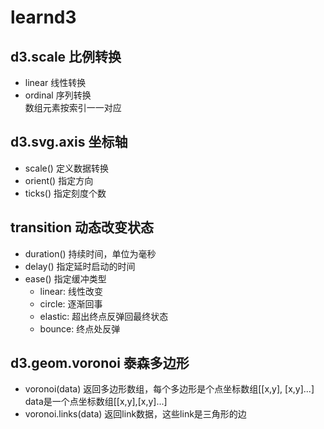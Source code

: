 # learnd3

## **d3.scale  比例转换**
*  linear  线性转换
*  ordinal  序列转换  
    数组元素按索引一一对应
    
## **d3.svg.axis  坐标轴**
*  scale()  定义数据转换
*  orient()  指定方向
*  ticks()  指定刻度个数

## **transition  动态改变状态**
*  duration()  持续时间，单位为毫秒
*  delay()  指定延时启动的时间
*  ease()  指定缓冲类型
    +  linear: 线性改变
    +  circle: 逐渐回事
    +  elastic: 超出终点反弹回最终状态
    +  bounce: 终点处反弹

## **d3.geom.voronoi  泰森多边形**
*  voronoi(data)  返回多边形数组，每个多边形是个点坐标数组[[x,y], [x,y]...]
    data是一个点坐标数组[[x,y],[x,y]...]
*  voronoi.links(data)  返回link数据，这些link是三角形的边